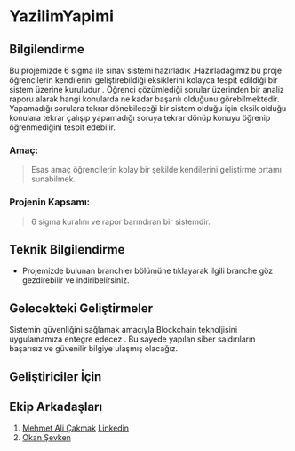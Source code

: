 # YazilimYapimi
## Bilgilendirme
Bu projemizde 6 sigma ile sınav sistemi hazırladık .Hazırladağımız bu proje öğrencilerin kendilerini geliştirebildiği eksiklerini kolayca tespit edildiği
bir sistem üzerine kuruludur . Öğrenci çözümlediği sorular üzerinden bir analiz raporu alarak hangi konularda ne kadar başarılı olduğunu görebilmektedir.
Yapamadığı sorulara tekrar dönebileceği bir sistem olduğu için eksik olduğu konulara tekrar çalışıp yapamadığı soruya tekrar dönüp konuyu öğrenip 
öğrenmediğini tespit edebilir.

### Amaç:
>Esas amaç öğrencilerin kolay bir şekilde kendilerini geliştirme ortamı sunabilmek.


### Projenin Kapsamı:
>6 sigma kuralını ve rapor barındıran bir sistemdir. 

## Teknik Bilgilendirme

- Projemizde bulunan branchler bölümüne tıklayarak ilgili branche göz gezdirebilir ve indiribelirsiniz.

## Gelecekteki Geliştirmeler
Sistemin güvenliğini sağlamak amacıyla Blockchain teknoljisini uygulamamıza entegre edecez . 
Bu sayede yapılan siber saldırıların başarısız ve güvenilir bilgiye ulaşmış olacağız.


## Geliştiriciler İçin


## Ekip Arkadaşları

1. [Mehmet Ali Çakmak](https://github.com/mehmet5643) [Linkedin](https://www.linkedin.com/in/mehmet-ali-%C3%A7akmak-82a1211b9/)
2. [Okan Şevken](https://github.com/OkanSevken)


